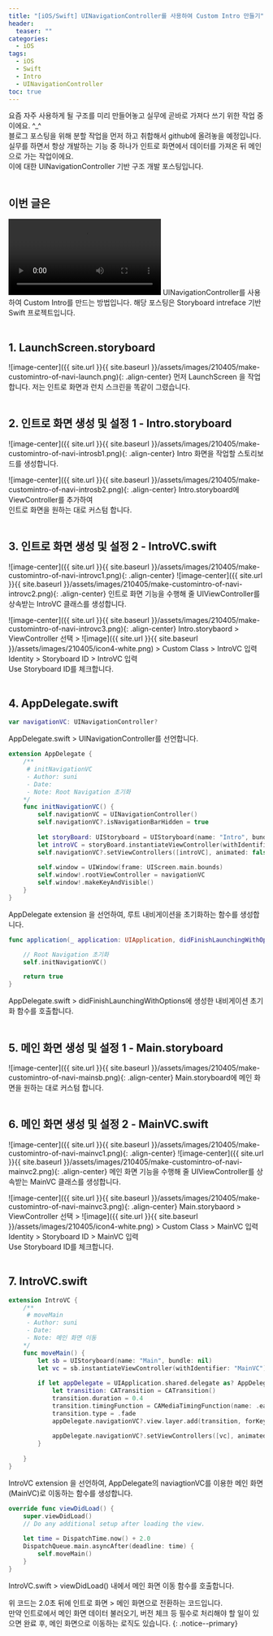 ```yaml
---
title: "[iOS/Swift] UINavigationController를 사용하여 Custom Intro 만들기"
header:
  teaser: ""
categories:
  - iOS
tags:
  - iOS
  - Swift
  - Intro
  - UINavigationController
toc: true
---
```



요즘 자주 사용하게 될 구조를 미리 만들어놓고 실무에 곧바로 가져다 쓰기 위한 작업 중이에요. ^_^<br>
블로그 포스팅을 위해 분할 작업을 먼저 하고 취합해서 github에 올려놓을 예정입니다.  <br>
실무를 하면서 항상 개발하는 기능 중 하나가 인트로 화면에서 데이터를 가져온 뒤 메인으로 가는 작업이에요.<br>
이에 대한 UINavigationController 기반 구조 개발 포스팅입니다.<br><br>


## 이번 글은 
<video width="300" controls>
  <source src="{{ site.url }}{{ site.baseurl }}/assets/images/210405/make-customintro-of-navi-sample.mp4" type="video/mp4">
</video>
UINavigationController를 사용하여 Custom Intro를 만드는 방법입니다.
해당 포스팅은 Storyboard intreface 기반 Swift 프로젝트입니다.
<br><br>


## 1. LaunchScreen.storyboard

![image-center]({{ site.url }}{{ site.baseurl }}/assets/images/210405/make-customintro-of-navi-launch.png){: .align-center}
먼저 LaunchScreen 을 작업합니다.
저는 인트로 화면과 런치 스크린을 똑같이 그렸습니다.
<br><br>


## 2. 인트로 화면 생성 및 설정 1 - Intro.storyboard

![image-center]({{ site.url }}{{ site.baseurl }}/assets/images/210405/make-customintro-of-navi-introsb1.png){: .align-center}
Intro 화면을 작업할 스토리보드를 생성합니다. 
<br>

![image-center]({{ site.url }}{{ site.baseurl }}/assets/images/210405/make-customintro-of-navi-introsb2.png){: .align-center}
Intro.storyboard에 ViewController를 추가하여<br>
인트로 화면을 원하는 대로 커스텀 합니다.
<br><br>


## 3. 인트로 화면 생성 및 설정 2 - IntroVC.swift

![image-center]({{ site.url }}{{ site.baseurl }}/assets/images/210405/make-customintro-of-navi-introvc1.png){: .align-center}
![image-center]({{ site.url }}{{ site.baseurl }}/assets/images/210405/make-customintro-of-navi-introvc2.png){: .align-center}
인트로 화면 기능을 수행해 줄 UIViewController를 상속받는 IntroVC 클래스를 생성합니다.
<br>

![image-center]({{ site.url }}{{ site.baseurl }}/assets/images/210405/make-customintro-of-navi-introvc3.png){: .align-center}
Intro.storybaord > ViewController 선택 > ![image]({{ site.url }}{{ site.baseurl }}/assets/images/210405/icon4-white.png) > Custom Class > IntroVC 입력 <br>
Identity > Storyboard ID > IntroVC 입력<br>
Use Storyboard ID를 체크합니다.
<br><br>


## 4. AppDelegate.swift


```swift
var navigationVC: UINavigationController?
```
AppDelegate.swift > UINavigationController를 선언합니다.
<br>

```swift
extension AppDelegate {
    /**
     # initNavigationVC
     - Author: suni
     - Date:
     - Note: Root Navigation 초기화
    */
    func initNavigationVC() {
        self.navigationVC = UINavigationController()
        self.navigationVC?.isNavigationBarHidden = true
        
        let storyBoard: UIStoryboard = UIStoryboard(name: "Intro", bundle: nil)
        let introVC = storyBoard.instantiateViewController(withIdentifier: "IntroVC") as! IntroVC
        self.navigationVC?.setViewControllers([introVC], animated: false)
        
        self.window = UIWindow(frame: UIScreen.main.bounds)
        self.window!.rootViewController = navigationVC
        self.window!.makeKeyAndVisible()
    }
}
```
AppDelegate extension 을 선언하여, 루트 내비게이션을 초기화하는 함수를 생성합니다.
<br>

```swift 
func application(_ application: UIApplication, didFinishLaunchingWithOptions launchOptions: [UIApplication.LaunchOptionsKey: Any]?) -> Bool {

    // Root Navigation 초기화
    self.initNavigationVC()

    return true
}
```
AppDelegate.swift > didFinishLaunchingWithOptions에 생성한 내비게이션 초기화 함수를 호출합니다.
<br><br>


## 5. 메인 화면 생성 및 설정 1 - Main.storyboard


![image-center]({{ site.url }}{{ site.baseurl }}/assets/images/210405/make-customintro-of-navi-mainsb.png){: .align-center}
Main.storyboard에 메인 화면을 원하는 대로 커스텀 합니다.
<br><br>


## 6. 메인 화면 생성 및 설정 2 - MainVC.swift


![image-center]({{ site.url }}{{ site.baseurl }}/assets/images/210405/make-customintro-of-navi-mainvc1.png){: .align-center}
![image-center]({{ site.url }}{{ site.baseurl }}/assets/images/210405/make-customintro-of-navi-mainvc2.png){: .align-center}
메인 화면 기능을 수행해 줄 UIViewController를 상속받는 MainVC 클래스를 생성합니다.

![image-center]({{ site.url }}{{ site.baseurl }}/assets/images/210405/make-customintro-of-navi-mainvc3.png){: .align-center}
Main.storybaord > ViewController 선택 > ![image]({{ site.url }}{{ site.baseurl }}/assets/images/210405/icon4-white.png) > Custom Class > MainVC 입력 <br>
Identity > Storyboard ID > MainVC 입력<br>
Use Storyboard ID를 체크합니다.
<br><br>


## 7. IntroVC.swift


```swift
extension IntroVC {
    /**
     # moveMain
     - Author: suni
     - Date:
     - Note: 메인 화면 이동
    */
    func moveMain() {
        let sb = UIStoryboard(name: "Main", bundle: nil)
        let vc = sb.instantiateViewController(withIdentifier: "MainVC") as! MainVC
        
        if let appDelegate = UIApplication.shared.delegate as? AppDelegate {
            let transition: CATransition = CATransition()
            transition.duration = 0.4
            transition.timingFunction = CAMediaTimingFunction(name: .easeInEaseOut)
            transition.type = .fade
            appDelegate.navigationVC?.view.layer.add(transition, forKey: nil)
            
            appDelegate.navigationVC?.setViewControllers([vc], animated: false)
        }
        
    }
}
```
IntroVC extension 을 선언하여, AppDelegate의 naviagtionVC를 이용한 메인 화면(MainVC)로 이동하는 함수를 생성합니다.
<br>

```swift
override func viewDidLoad() {
    super.viewDidLoad()
    // Do any additional setup after loading the view.
    
    let time = DispatchTime.now() + 2.0
    DispatchQueue.main.asyncAfter(deadline: time) {
        self.moveMain()
    }
}
```
IntroVC.swift > viewDidLoad() 내에서 메인 화면 이동 함수를 호출합니다.
<br>

위 코드는 2.0초 뒤에 인트로 화면 > 메인 화면으로 전환하는 코드입니다.<br>
만약 인트로에서 메인 화면 데이터 불러오기, 버전 체크 등 필수로 처리해야 할 일이 있으면 완료 후, 메인 화면으로 이동하는 로직도 있습니다.
{: .notice--primary}

<br><br>
